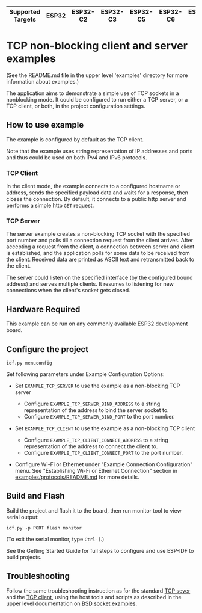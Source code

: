 | Supported Targets | ESP32 | ESP32-C2 | ESP32-C3 | ESP32-C5 | ESP32-C6 | ESP32-H2 | ESP32-P4 | ESP32-S2 | ESP32-S3 |
| ----------------- | ----- | -------- | -------- | -------- | -------- | -------- | -------- | -------- | -------- |


# TCP non-blocking client and server examples

(See the README.md file in the upper level 'examples' directory for more information about examples.)

The application aims to demonstrate a simple use of TCP sockets in a nonblocking mode.
It could be configured to run either a TCP server, or a TCP client, or both, in the project configuration settings.

## How to use example

The example is configured by default as the TCP client.

Note that the example uses string representation of IP addresses and ports and thus
could be used on both IPv4 and IPv6 protocols.

### TCP Client

In the client mode, the example connects to a configured hostname or address, sends the specified payload data and waits for a response,
then closes the connection. By default, it connects to a public http server and performs a simple http `GET` request.

### TCP Server

The server example creates a non-blocking TCP socket with the specified port number and polls till
a connection request from the client arrives.
After accepting a request from the client, a connection between server and client is
established, and the application polls for some data to be received from the client.
Received data are printed as ASCII text and retransmitted back to the client.

The server could listen on the specified interface (by the configured bound address) and serves multiple clients.
It resumes to listening for new connections when the client's socket gets closed.

## Hardware Required

This example can be run on any commonly available ESP32 development board.

## Configure the project

```
idf.py menuconfig
```

Set following parameters under Example Configuration Options:

* Set `EXAMPLE_TCP_SERVER` to use the example as a non-blocking TCP server
    * Configure `EXAMPLE_TCP_SERVER_BIND_ADDRESS` to a string representation of the address to bind the server socket to.
    * Configure `EXAMPLE_TCP_SERVER_BIND_PORT` to the port number.

* Set `EXAMPLE_TCP_CLIENT` to use the example as a non-blocking TCP client
    * Configure `EXAMPLE_TCP_CLIENT_CONNECT_ADDRESS` to a string representation of the address to connect the client to.
    * Configure `EXAMPLE_TCP_CLIENT_CONNECT_PORT` to the port number.

* Configure Wi-Fi or Ethernet under "Example Connection Configuration" menu. See "Establishing Wi-Fi or Ethernet Connection" section in [examples/protocols/README.md](../../README.md) for more details.

## Build and Flash

Build the project and flash it to the board, then run monitor tool to view serial output:

```
idf.py -p PORT flash monitor
```

(To exit the serial monitor, type ``Ctrl-]``.)

See the Getting Started Guide for full steps to configure and use ESP-IDF to build projects.


## Troubleshooting

Follow the same troubleshooting instruction as for the standard [TCP sever](../tcp_server/README.md) and the [TCP client](../tcp_client/README.md),
using the host tools and scripts as described in the upper level documentation on [BSD socket examples](../README.md).
